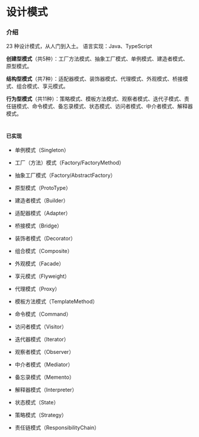 # 设计模式

### 介绍

23 种设计模式，从人门到入土。
语言实现：Java、TypeScript

**创建型模式**（共5种）：工厂方法模式、抽象工厂模式、单例模式、建造者模式、原型模式。

**结构型模式**（共7种）：适配器模式、装饰器模式、代理模式、外观模式、桥接模式、组合模式、享元模式。

**行为型模式**（共11种）：策略模式、模板方法模式、观察者模式、迭代子模式、责任链模式、命令模式、备忘录模式、状态模式、访问者模式、中介者模式、解释器模式。

#

#### 已实现

- 单例模式（Singleton）
- 工厂（方法）模式（Factory/FactoryMethod）
- 抽象工厂模式（Factory/AbstractFactory）
- 原型模式（ProtoType）
- 建造者模式（Builder）

- 适配器模式（Adapter）
- 桥接模式（Bridge）
- 装饰者模式（Decorator）
- 组合模式（Composite）
- 外观模式（Facade）
- 享元模式（Flyweight）
- 代理模式（Proxy）

- 模板方法模式（TemplateMethod）
- 命令模式（Command）
- 访问者模式（Visitor）
- 迭代器模式（Iterator）
- 观察者模式（Observer）
- 中介者模式（Mediator）
- 备忘录模式（Memento）
- 解释器模式（Interpreter）
- 状态模式（State）
- 策略模式（Strategy）
- 责任链模式（ResponsibilityChain）

